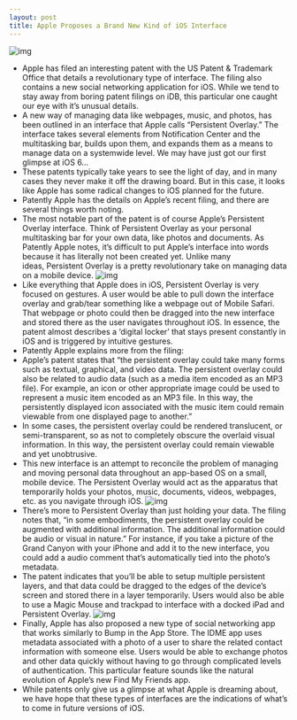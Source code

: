 ```yaml
---
layout: post
title: Apple Proposes a Brand New Kind of iOS Interface
---
```

![img](http://media.idownloadblog.com/wp-content/uploads/2011/11/minority-report-e1322284011894.jpg)
* Apple has filed an interesting patent with the US Patent & Trademark Office that details a revolutionary type of interface. The filing also contains a new social networking application for iOS. While we tend to stay away from boring patent filings on iDB, this particular one caught our eye with it’s unusual details.
* A new way of managing data like webpages, music, and photos, has been outlined in an interface that Apple calls “Persistent Overlay.” The interface takes several elements from Notification Center and the multitasking bar, builds upon them, and expands them as a means to manage data on a systemwide level. We may have just got our first glimpse at iOS 6…
* These patents typically take years to see the light of day, and in many cases they never make it off the drawing board. But in this case, it looks like Apple has some radical changes to iOS planned for the future.
* Patently Apple has the details on Apple’s recent filing, and there are several things worth noting.
* The most notable part of the patent is of course Apple’s Persistent Overlay interface. Think of Persistent Overlay as your personal multitasking bar for your own data, like photos and documents. As Patently Apple notes, it’s difficult to put Apple’s interface into words because it has literally not been created yet. Unlike many ideas, Persistent Overlay is a pretty revolutionary take on managing data on a mobile device.
![img](http://media.idownloadblog.com/wp-content/uploads/2011/11/6a0120a5580826970c015393824c48970b-800wi-e1322284102513.jpg)
* Like everything that Apple does in iOS, Persistent Overlay is very focused on gestures. A user would be able to pull down the interface overlay and grab/tear something like a webpage out of Mobile Safari. That webpage or photo could then be dragged into the new interface and stored there as the user navigates throughout iOS. In essence, the patent almost describes a ‘digital locker’ that stays present constantly in iOS and is triggered by intuitive gestures.
* Patently Apple explains more from the filing:
* Apple’s patent states that “the persistent overlay could take many forms such as textual, graphical, and video data. The persistent overlay could also be related to audio data (such as a media item encoded as an MP3 file). For example, an icon or other appropriate image could be used to represent a music item encoded as an MP3 file. In this way, the persistently displayed icon associated with the music item could remain viewable from one displayed page to another.”
* In some cases, the persistent overlay could be rendered translucent, or semi-transparent, so as not to completely obscure the overlaid visual information. In this way, the persistent overlay could remain viewable and yet unobtrusive.
* This new interface is an attempt to reconcile the problem of managing and moving personal data throughout an app-based OS on a small, mobile device. The Persistent Overlay would act as the apparatus that temporarily holds your photos, music, documents, videos, webpages, etc. as you navigate through iOS.
![img](http://media.idownloadblog.com/wp-content/uploads/2011/11/6a0120a5580826970c015393816d27970b-800wi-e1322284147887.jpg)
* There’s more to Persistent Overlay than just holding your data. The filing notes that, “in some embodiments, the persistent overlay could be augmented with additional information. The additional information could be audio or visual in nature.” For instance, if you take a picture of the Grand Canyon with your iPhone and add it to the new interface, you could add a audio comment that’s automatically tied into the photo’s metadata.
* The patent indicates that you’ll be able to setup multiple persistent layers, and that data could be dragged to the edges of the device’s screen and stored there in a layer temporarily. Users would also be able to use a Magic Mouse and trackpad to interface with a docked iPad and Persistent Overlay.
![img](http://media.idownloadblog.com/wp-content/uploads/2011/11/6a0120a5580826970c0153938262bc970b-800wi-e1322284185850.jpg)
* Finally, Apple has also proposed a new type of social networking app that works similarly to Bump in the App Store. The IDME app uses metadata associated with a photo of a user to share the related contact information with someone else. Users would be able to exchange photos and other data quickly without having to go through complicated levels of authentication. This particular feature sounds like the natural evolution of Apple’s new Find My Friends app.
* While patents only give us a glimpse at what Apple is dreaming about, we have hope that these types of interfaces are the indications of what’s to come in future versions of iOS.

